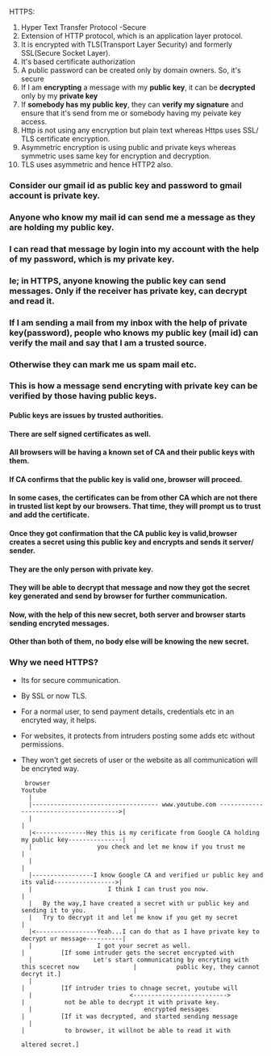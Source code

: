 HTTPS:
1. Hyper Text Transfer Protocol -Secure
2. Extension of HTTP protocol, which is an application layer protocol.
3. It is encrypted with TLS(Transport Layer Security) and formerly SSL(Secure Socket Layer).
4. It's based certificate authorization
5. A public password can be created only by domain owners. So, it's secure
6. If I am <b>encrypting</b> a message with my <b>public key</b>, it can be <b>decrypted</b> only by my <b>private key</b>
7. If <b>somebody has my public key</b>, they can <b>verify my signature</b> and ensure that it's send from me or somebody having my peivate key access.
8. Http is not using any encryption but plain text whereas Https uses SSL/ TLS certificate encryption.
9. Asymmetric encryption is using public and private keys whereas symmetric uses same key for encryption and decryption.
10. TLS uses asymmetric and hence HTTP2 also.

### Consider our gmail id as public key and password to gmail account is private key.
### Anyone who know my mail id can send me a message as they are holding my public key.
### I can read that message by login into my account with the help of my password, which is my private key.
### Ie; in HTTPS, anyone knowing the public key can send messages. Only if the receiver has private key, can decrypt and read it.
### If I am sending a mail from my inbox with the help of private key(password), people who knows my public key (mail id) can verify the mail and say that I am a trusted source.
### Otherwise they can mark me us spam mail etc.
### This is how a message send encryting with private key can be verified by those having public keys.



#### Public keys are issues by trusted authorities.
#### There are self signed certificates as well.
#### All browsers will be having a known set of CA and their public keys with them.
#### If CA confirms that the public key is valid one, browser will proceed.
#### In some cases, the certificates can be from other CA which are not there in trusted list kept by our browsers. That time, they will prompt us to trust and add the certificate.
#### Once they got confirmation that the CA public key is valid,browser creates a secret using this public key and encrypts and sends it server/ sender.
#### They are the only person with private key.
#### They will be able to decrypt that message and now they got the secret key generated and send by browser for further communication.
#### Now, with the help of this new secret, both server and browser starts sending encryted messages.
#### Other than both of them, no body else will be knowing the new secret.


### Why we need HTTPS?
  * Its for secure communication.
  * By SSL or now TLS.
  * For a normal user, to send payment details, credentials etc in an encryted way, it helps.
  * For websites, it protects from intruders posting some adds etc without permissions.
  * They won't get secrets of user or the website as all communication will be encryted way.



         browser                                                                                 Youtube
          |
          |----------------------------------- www.youtube.com --------------------------------------->|
          |                                                                                            |
          |<--------------Hey this is my cerificate from Google CA holding my public key---------------|
          |                  you check and let me know if you trust me                                 |
          |                                                                                            |
          |-----------------I know Google CA and verified ur public key and its valid----------------->|
          |                     I think I can trust you now.                                           |
          |   By the way,I have created a secret with ur public key and sending it to you.             |
          |   Try to decrypt it and let me know if you get my secret                                   |
          |<-----------------Yeah...I can do that as I have private key to decrypt ur message----------|
          |                  I got your secret as well.                                                |          [If some intruder gets the secret encrypted with
          |                 Let's start communicating by encryting with this scecret now               |           public key, they cannot decryt it.]
          |                                                                                            |          [If intruder tries to chnage secret, youtube will
          |                           <-------------------------->                                     |           not be able to decrypt it with private key.
          |                               encrypted messages                                           |          [If it was decrypted, and started sending message 
          |                                                                                            |           to browser, it willnot be able to read it with 
                                                                                                                    altered secret.]
